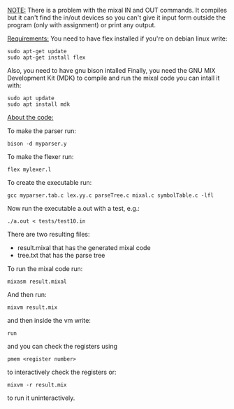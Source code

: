 <u>NOTE:</u>
There is a problem with the mixal IN and OUT commands. It compiles but it can't find the in/out devices so you can't give it input form outside the program (only with assignment) or print any output.

<u>Requirements:</u>
You need to have flex installed if you're on debian linux write:
```
sudo apt-get update
sudo apt-get install flex
```
Also, you need to have gnu bison intalled
Finally, you need the GNU MIX Development Kit (MDK) to compile and run the mixal code you can intall it with:
```
sudo apt update
sudo apt install mdk
```

<u>About the code:</u>

To make the parser run:
```
bison -d myparser.y
```
To make the flexer run:
```
flex mylexer.l
```
To create the executable run:
```
gcc myparser.tab.c lex.yy.c parseTree.c mixal.c symbolTable.c -lfl
```
Now run the executable a.out with a test, e.g.:
```
./a.out < tests/test10.in
```
There are two resulting files:
 - result.mixal that has the generated mixal code
 - tree.txt that has the parse tree

To run the mixal code run:
```
mixasm result.mixal
```
And then run:
```
mixvm result.mix 
```
and then inside the vm write:
```
run
```
and you can check the registers using 
```
pmem <register number>
```
to interactively check the registers or:
```
mixvm -r result.mix
```
to run it uninteractively.
